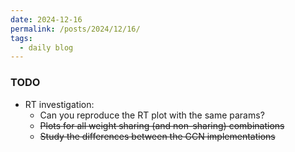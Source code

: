 ```yaml
---
date: 2024-12-16
permalink: /posts/2024/12/16/
tags:
  - daily blog
---
```


### TODO
- RT investigation:
  - Can you reproduce the RT plot with the same params?
  - ~~Plots for all weight sharing (and non-sharing) combinations~~
  - ~~Study the differences between the GCN implementations~~

